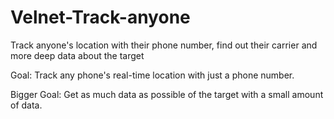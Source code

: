 # Velnet-Track-anyone
Track anyone's location with their phone number, find out their carrier and more deep data about the target

Goal: Track any phone's real-time location with just a phone number. 

Bigger Goal: Get as much data as possible of the target with a small amount of data. 
